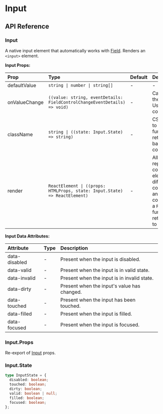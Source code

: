 # Input

[//]: types.ts '<-- Autogenerated By (do not edit the following markdown directly)'

## API Reference

### Input

A native input element that automatically works with [Field](https://base-ui.com/react/components/field). Renders an `<input>` element.

**Input Props:**

| Prop           | Type                                                                             | Default | Description                                                                                                                                                                              |
| :------------- | :------------------------------------------------------------------------------- | :------ | :--------------------------------------------------------------------------------------------------------------------------------------------------------------------------------------- |
| defaultValue   | `string \| number \| string[]`                                                   | -       | -                                                                                                                                                                                        |
| onValueChange  | `((value: string, eventDetails: FieldControlChangeEventDetails) => void)`        | -       | Callback fired when the `value` changes. Use when controlled.                                                                                                                            |
| className      | `string \| ((state: Input.State) => string)`                                     | -       | CSS class applied to the element, or a function that returns a class based on the component’s state.                                                                                     |
| render         | `ReactElement \| ((props: HTMLProps, state: Input.State) => ReactElement)`       | -       | Allows you to replace the component’s HTML element with a different tag, or compose it with another component.Accepts a `ReactElement` or a function that returns the element to render. |

**Input Data Attributes:**

| Attribute      | Type    | Description                                       |
| :------------- | :------ | :------------------------------------------------ |
| data-disabled  | -       | Present when the input is disabled.               |
| data-valid     | -       | Present when the input is in valid state.         |
| data-invalid   | -       | Present when the input is in invalid state.       |
| data-dirty     | -       | Present when the input's value has changed.       |
| data-touched   | -       | Present when the input has been touched.          |
| data-filled    | -       | Present when the input is filled.                 |
| data-focused   | -       | Present when the input is focused.                |

### Input.Props

Re-export of [Input](#input) props.

### Input.State

```typescript
type InputState = {
  disabled: boolean;
  touched: boolean;
  dirty: boolean;
  valid: boolean | null;
  filled: boolean;
  focused: boolean;
};
```

